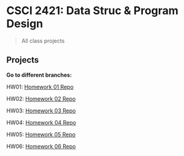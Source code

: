 # CSCI 2421: Data Struc & Program Design

> All class projects

## Projects

**Go to different branches:**

HW01: [Homework 01 Repo](https://github.com/prinnpy/data_structure/tree/HW01)

HW02: [Homework 02 Repo](https://github.com/prinnpy/data_structure/tree/HW02)

HW03: [Homework 03 Repo](https://github.com/prinnpy/data_structure/tree/HW03)

HW04: [Homework 04 Repo](https://github.com/prinnpy/data_structure/tree/HW04)

HW05: [Homework 05 Repo](https://github.com/prinnpy/data_structure/tree/HW05)

HW06: [Homework 06 Repo](https://github.com/prinnpy/data_structure/tree/HW06)


